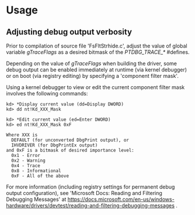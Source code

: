 Usage
======
Adjusting debug output verbosity
---------------------------------
Prior to compilation of source file 'FsFltStrhide.c', adjust the value of global variable _gTraceFlags_ as a desired bitmask of the _PTDBG\_TRACE\_\*_ #defines.

Depending on the value of _gTraceFlags_ when building the driver, some debug output can be enabled immediately at runtime (via kernel debugger) or on boot (via registry editing) by specifying a 'component filter mask'.

Using a kernel debugger to view or edit the current component filter mask involves the following commands:
```
kd> *Display current value (dd=Display DWORD)
kd> dd nt!Kd_XXX_Mask

kd> *Edit current value (ed=Enter DWORD)
kd> ed nt!Kd_XXX_Mask 0xF

Where XXX is
  DEFAULT (for unconverted DbgPrint output), or
  IHVDRIVER (for DbgPrintEx output)
and 0xF is a bitmask of desired importance level:
  0x1 - Error
  0x2 - Warning
  0x4 - Trace
  0x8 - Informational
  0xF - All of the above
```

For more information (including registry settings for permanent debug output configuration), see 'Microsoft Docs: Reading and Filtering Debugging Messages' at https://docs.microsoft.com/en-us/windows-hardware/drivers/devtest/reading-and-filtering-debugging-messages .
